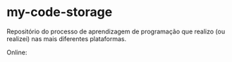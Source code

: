 # my-code-storage


Repositório do processo de aprendizagem de programação que realizo (ou realizei) nas mais diferentes plataformas.



Online:

<br>


